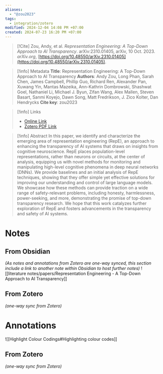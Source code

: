 ```yaml
---
aliases:
  - "@zou2023"
tags:
  - integration/zotero
modified: 2024-12-04 14:08 PM +07:00
created: 2024-07-23 16:20 PM +07:00
---
```

> [!Cite]
> Zou, Andy, et al. _Representation Engineering: A Top-Down Approach to AI Transparency_. arXiv:2310.01405, arXiv, 10 Oct. 2023. _arXiv.org_, [https://doi.org/10.48550/arXiv.2310.01405](https://doi.org/10.48550/arXiv.2310.01405).

> [!info] Metadata
> **Title**: Representation Engineering: A Top-Down Approach to AI Transparency
> **Authors**: Andy Zou, Long Phan, Sarah Chen, James Campbell, Phillip Guo, Richard Ren, Alexander Pan, Xuwang Yin, Mantas Mazeika, Ann-Kathrin Dombrowski, Shashwat Goel, Nathaniel Li, Michael J. Byun, Zifan Wang, Alex Mallen, Steven Basart, Sanmi Koyejo, Dawn Song, Matt Fredrikson, J. Zico Kolter, Dan Hendrycks
> **Cite key**: zou2023

>[!info] Links
>
> - [Online Link](http://arxiv.org/abs/2310.01405)
> - [Zotero PDF Link](zotero://select/library/items/TLQKKUI2)

> [!info] Abstract
> In this paper, we identify and characterize the emerging area of representation engineering (RepE), an approach to enhancing the transparency of AI systems that draws on insights from cognitive neuroscience. RepE places population-level representations, rather than neurons or circuits, at the center of analysis, equipping us with novel methods for monitoring and manipulating high-level cognitive phenomena in deep neural networks (DNNs). We provide baselines and an initial analysis of RepE techniques, showing that they offer simple yet effective solutions for improving our understanding and control of large language models. We showcase how these methods can provide traction on a wide range of safety-relevant problems, including honesty, harmlessness, power-seeking, and more, demonstrating the promise of top-down transparency research. We hope that this work catalyzes further exploration of RepE and fosters advancements in the transparency and safety of AI systems.

# Notes
## From Obsidian
_(As notes and annotations from Zotero are one-way synced, this section include a link to another note within Obsidian to host further notes)_
![[literature notes/papers/Representation Engineering - A Top-Down Approach to AI Transparency]]
## From Zotero
_(one-way sync from Zotero)_

# Annotations
![[Highlight Colour Codings#Highlighting colour codes]]
## From Zotero
_(one-way sync from Zotero)_